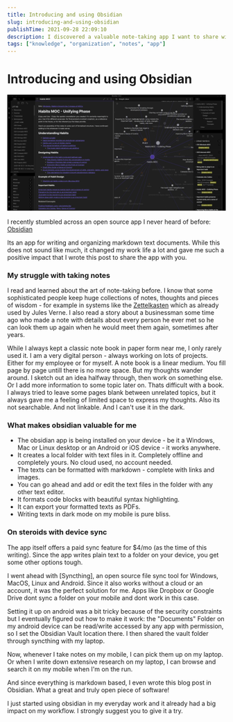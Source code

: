```yaml
---
title: Introducing and using Obsidian
slug: introducing-and-using-obsidian
publishTime: 2021-09-28 22:09:10
description: I discovered a valuable note-taking app I want to share with you
tags: ["knowledge", "organization", "notes", "app"]
---
```

# Introducing and using Obsidian
![obsidian screenshot](obsidian-screenshot.png)

I recently stumbled across an open source app I never heard of before: [Obsidian](https://obsidian.md)

Its an app for writing and organizing markdown text documents. While this does not sound like much, it changed my work life a lot and gave me such a positive impact that I wrote this post to share the app with you.

### My struggle with taking notes

I read and learned about the art of note-taking before. I know that some sophisticated people keep huge collections of notes, thoughts and pieces of wisdom - for example in systems like the [Zettelkasten](https://en.wikipedia.org/wiki/Zettelkasten) which as already used by Jules Verne. I also read a story about a businessman some time ago who made a note with details about every person he ever met so he can look them up again when he would meet them again, sometimes after years.

While I always kept a classic note book in paper form near me, I only rarely used it. I am a very digital person - always working on lots of projects. Either for my employee or for myself. A note book is a linear medium. You fill page by page untill there is no more space. But my thoughts wander around. I sketch out an idea halfway through, then work on something else. Or I add more information to some topic later on. Thats difficult with a book. I always tried to leave some pages blank between unrelated topics, but it always gave me a feeling of limited space to express my thoughts. Also its not searchable. And not linkable. And I can't use it in the dark.

### What makes obsidian valuable for me
- The obsidian app is being installed on your device - be it a Windows, Mac or Linux desktop or an Android or iOS device - it works anywhere.
- It creates a local folder with text files in it. Completely offline and completely yours. No cloud used, no account needed.
- The texts can be formatted with markdown - complete with links and images.
- You can go ahead and add or edit the text files in the folder with any other text editor.
- It formats code blocks with beautiful syntax highlighting.
- It can export your formatted texts as PDFs.
- Writing texts in dark mode on my mobile is pure bliss.

### On steroids with device sync
The app itself offers a paid sync feature for $4/mo (as the time of this writing). Since the app writes plain text to a folder on your device, you get some other options tough.

I went ahead with [Syncthing], an open source file sync tool for Windows, MacOS, Linux and Android. Since it also works without a cloud or an account, it was the perfect solution for me. Apps like Dropbox or Google Drive dont sync a folder on your mobile and dont work in this case.

Setting it up on android was a bit tricky because of the security constraints but I eventually figured out how to make it work: the "Documents" Folder on my android device can be read/write accessed by any app with permission, so I set the Obsidian Vault location there. I then shared the vault folder through syncthing with my laptop.

Now, whenever I take notes on my mobile, I can pick them up on my laptop. Or when I write down extensive research on my laptop, I can browse and search it on my mobile when I'm on the run.

And since everything is markdown based, I even wrote this blog post in Obsidian. What a great and truly open piece of software!

I just started using obsidian in my everyday work and it already had a big impact on my workflow. I strongly suggest you to give it a try.
